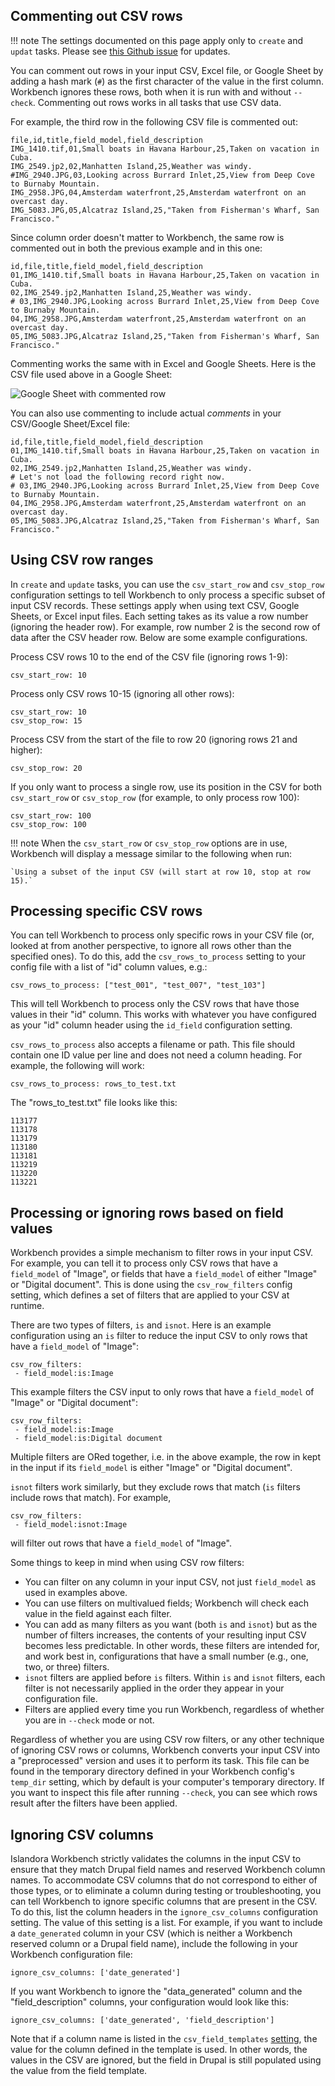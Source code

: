 ## Commenting out CSV rows

!!! note
    The settings documented on this page apply only to `create` and `updat` tasks. Please see [this Github issue](https://github.com/mjordan/islandora_workbench/issues/895) for updates.

You can comment out rows in your input CSV, Excel file, or Google Sheet by adding a hash mark (`#`) as the first character of the value in the first column. Workbench ignores these rows, both when it is run with and without `--check`. Commenting out rows works in all tasks that use CSV data.

For example, the third row in the following CSV file is commented out:

```text
file,id,title,field_model,field_description
IMG_1410.tif,01,Small boats in Havana Harbour,25,Taken on vacation in Cuba.
IMG_2549.jp2,02,Manhatten Island,25,Weather was windy.
#IMG_2940.JPG,03,Looking across Burrard Inlet,25,View from Deep Cove to Burnaby Mountain.
IMG_2958.JPG,04,Amsterdam waterfront,25,Amsterdam waterfront on an overcast day.
IMG_5083.JPG,05,Alcatraz Island,25,"Taken from Fisherman's Wharf, San Francisco."
```

Since column order doesn't matter to Workbench, the same row is commented out in both the previous example and in this one:

```text
id,file,title,field_model,field_description
01,IMG_1410.tif,Small boats in Havana Harbour,25,Taken on vacation in Cuba.
02,IMG_2549.jp2,Manhatten Island,25,Weather was windy.
# 03,IMG_2940.JPG,Looking across Burrard Inlet,25,View from Deep Cove to Burnaby Mountain.
04,IMG_2958.JPG,Amsterdam waterfront,25,Amsterdam waterfront on an overcast day.
05,IMG_5083.JPG,Alcatraz Island,25,"Taken from Fisherman's Wharf, San Francisco."
```

Commenting works the same with in Excel and Google Sheets. Here is the CSV file used above in a Google Sheet:

![Google Sheet with commented row](images/google_sheet_commented_row.png)

You can also use commenting to include actual *comments* in your CSV/Google Sheet/Excel file:

```text
id,file,title,field_model,field_description
01,IMG_1410.tif,Small boats in Havana Harbour,25,Taken on vacation in Cuba.
02,IMG_2549.jp2,Manhatten Island,25,Weather was windy.
# Let's not load the following record right now.
# 03,IMG_2940.JPG,Looking across Burrard Inlet,25,View from Deep Cove to Burnaby Mountain.
04,IMG_2958.JPG,Amsterdam waterfront,25,Amsterdam waterfront on an overcast day.
05,IMG_5083.JPG,Alcatraz Island,25,"Taken from Fisherman's Wharf, San Francisco."
```

## Using CSV row ranges

In `create` and `update` tasks, you can use the `csv_start_row` and `csv_stop_row` configuration settings to tell Workbench to only process a specific subset of input CSV records. These settings apply when using text CSV, Google Sheets, or Excel input files. Each setting takes as its value a row number (ignoring the header row). For example, row number 2 is the second row of data after the CSV header row. Below are some example configurations.

Process CSV rows 10 to the end of the CSV file (ignoring rows 1-9):

`csv_start_row: 10`

Process only CSV rows 10-15 (ignoring all other rows):

```
csv_start_row: 10
csv_stop_row: 15
```

Process CSV from the start of the file to row 20 (ignoring rows 21 and higher):

`csv_stop_row: 20`

If you only want to process a single row, use its position in the CSV for both `csv_start_row` or `csv_stop_row` (for example, to only process row 100):

```
csv_start_row: 100
csv_stop_row: 100
```

!!! note
    When the `csv_start_row` or `csv_stop_row` options are in use, Workbench will display a message similar to the following when run:

    `Using a subset of the input CSV (will start at row 10, stop at row 15).`


## Processing specific CSV rows

You can tell Workbench to process only specific rows in your CSV file (or, looked at from another perspective, to ignore all rows other than the specified ones). To do this, add the `csv_rows_to_process` setting to your config file with a list of "id" column values, e.g.:

`csv_rows_to_process: ["test_001", "test_007", "test_103"]`

This will tell Workbench to process only the CSV rows that have those values in their "id" column. This works with whatever you have configured as your "id" column header using the `id_field` configuration setting.

`csv_rows_to_process` also accepts a filename or path. This file should contain one ID value per line and does not need a column heading. For example, the following will work:

```csv_rows_to_process: rows_to_test.txt```

The "rows_to_test.txt" file looks like this:

```
113177
113178
113179
113180
113181
113219
113220
113221
```

## Processing or ignoring rows based on field values

Workbench provides a simple mechanism to filter rows in your input CSV. For example, you can tell it to process only CSV rows that have a `field_model` of "Image", or fields that have a `field_model` of either "Image" or "Digital document". This is done using the `csv_row_filters` config setting, which defines a set of filters that are applied to your CSV at runtime.

There are two types of filters, `is` and `isnot`. Here is an example configuration using an `is` filter to reduce the input CSV to only rows that have a `field_model` of "Image":

```
csv_row_filters:
 - field_model:is:Image
```

This example filters the CSV input to only rows that have a `field_model` of "Image" or "Digital document":

```
csv_row_filters:
 - field_model:is:Image
 - field_model:is:Digital document
```

Multiple filters are ORed together, i.e. in the above example, the row in kept in the input if its `field_model` is either "Image" or "Digital document".

`isnot` filters work similarly, but they exclude rows that match (`is` filters include rows that match). For example,

```
csv_row_filters:
 - field_model:isnot:Image
```

will filter out rows that have a `field_model` of "Image".

Some things to keep in mind when using CSV row filters:

 - You can filter on any column in your input CSV, not just `field_model` as used in examples above.
 - You can use filters on multivalued fields; Workbench will check each value in the field against each filter.
 - You can add as many filters as you want (both `is` and `isnot`) but as the number of filters increases, the contents of your resulting input CSV becomes less predictable. In other words, these filters are intended for, and work best in, configurations that have a small number (e.g., one, two, or three) filters.
 - `isnot` filters are applied before `is` filters. Within `is` and `isnot` filters, each filter is not necessarily applied in the order they appear in your configuration file.
 - Filters are applied every time you run Workbench, regardless of whether you are in `--check` mode or not.

Regardless of whether you are using CSV row filters, or any other technique of ignoring CSV rows or columns, Workbench converts your input CSV into a "preprocessed" version and uses it to perform its task. This file can be found in the temporary directory defined in your Workbench config's `temp_dir` setting, which by default is your computer's temporary directory. If you want to inspect this file after running `--check`, you can see which rows result after the filters have been applied.

## Ignoring CSV columns

Islandora Workbench strictly validates the columns in the input CSV to ensure that they match Drupal field names and reserved Workbench column names. To accommodate CSV columns that do not correspond to either of those types, or to eliminate a column during testing or troubleshooting, you can tell Workbench to ignore specific columns that are present in the CSV. To do this, list the column headers in the `ignore_csv_columns` configuration setting. The value of this setting is a list. For example, if you want to include a `date_generated` column in your CSV (which is neither a Workbench reserved column or a Drupal field name), include the following in your Workbench configuration file:

```
ignore_csv_columns: ['date_generated']
```

If you want Workbench to ignore the "data_generated" column and the "field_description" columns, your configuration would look like this:

```
ignore_csv_columns: ['date_generated', 'field_description']
```

Note that if a column name is listed in the `csv_field_templates` [setting](/islandora_workbench_docs/field_templates/), the value for the column defined in the template is used. In other words, the values in the CSV are ignored, but the field in Drupal is still populated using the value from the field template.


